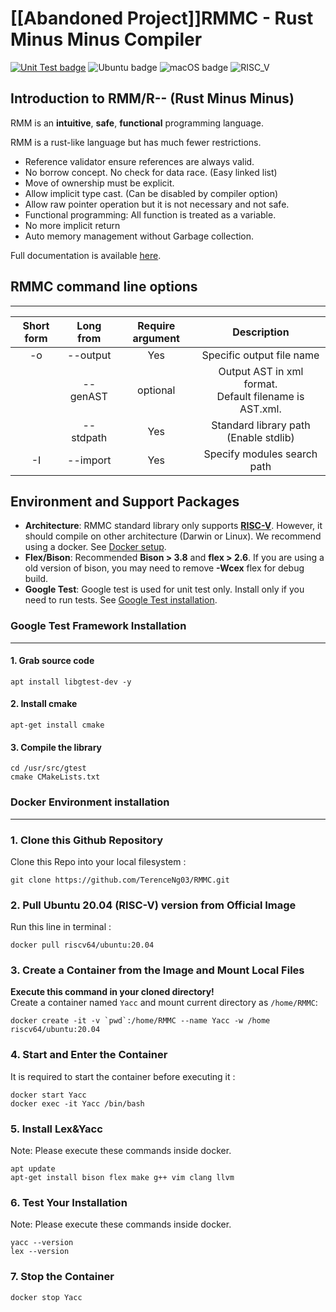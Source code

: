 # [[Abandoned Project]]RMMC - Rust Minus Minus Compiler

[![Unit Test badge](https://github.com/TerenceNg03/RMMC/actions/workflows/AutoTest.yml/badge.svg)](https://github.com/TerenceNg03/RMMC/actions/workflows/AutoTest.yml)
![Ubuntu badge](https://badgen.net/badge/icon/Ubuntu?icon=terminal&label)
![macOS badge](https://badgen.net/badge/icon/macOS?icon=apple&label)
![RISC_V](https://badgen.net/badge/icon/RISC-V/purple?icon=atom&label)

## Introduction to RMM/R-\- (Rust Minus Minus)

RMM is an **intuitive**, **safe**, **functional** programming language.

RMM is a rust-like language but has much fewer restrictions.
 - Reference validator ensure references are always valid.
 - No borrow concept. No check for data race. (Easy linked list)
 - Move of ownership must be explicit.
 - Allow implicit type cast. (Can be disabled by compiler option)
 - Allow raw pointer operation but it is not necessary and not safe.
 - Functional programming: All function is treated as a variable.
 - No more implicit return
 - Auto memory management without Garbage collection.

Full documentation is available [here](standard.md).

## RMMC command line options
---

| Short form | Long from | Require argument |Description |
| :---: | :---: | :---: | :---: |
| -o | --output | Yes | Specific output file name |
|| --genAST | optional | Output AST in xml format.<br>Default filename is AST.xml. |
|  | --stdpath | Yes | Standard library path (Enable stdlib) |
| -I | --import | Yes | Specify modules search path |

## Environment and Support Packages

 - **Architecture**: RMMC standard library only supports **[RISC-V](https://riscv.org/)**. However, it should compile on other architecture (Darwin or Linux). We recommend using a docker. See [Docker setup](#docker-environment-installation).
 - **Flex/Bison**: Recommended **Bison > 3.8** and **flex > 2.6**. If you are using a old version of bison, you may need to remove **-Wcex** flex for debug build.
 - **Google Test**: Google test is used for unit test only. Install only if you need to run tests. See [Google Test installation](#google-test-framework-installation).

### Google Test Framework Installation
---
#### 1. Grab source code
```
apt install libgtest-dev -y
```

#### 2. Install cmake
```
apt-get install cmake
```

#### 3. Compile the library
```
cd /usr/src/gtest
cmake CMakeLists.txt
```

### Docker Environment installation
----
### 1. Clone this Github Repository
Clone this Repo into your local filesystem : 
```
git clone https://github.com/TerenceNg03/RMMC.git
```

### 2. Pull Ubuntu 20.04 (RISC-V) version from Official Image  
Run this line in terminal : 
```
docker pull riscv64/ubuntu:20.04
```

### 3. Create a Container from the  Image and Mount Local Files
**Execute this command in your cloned directory!**  
Create a container named `Yacc` and mount current directory as `/home/RMMC`: 
```
docker create -it -v `pwd`:/home/RMMC --name Yacc -w /home riscv64/ubuntu:20.04
```

### 4. Start and Enter the Container

It is required to start the container before executing it : 
```
docker start Yacc
docker exec -it Yacc /bin/bash
```

### 5. Install Lex&Yacc

Note: Please execute these commands inside docker.

```
apt update
apt-get install bison flex make g++ vim clang llvm
```

### 6. Test Your Installation

Note: Please execute these commands inside docker.

```
yacc --version
lex --version
```

### 7. Stop the Container

```
docker stop Yacc
```
